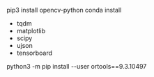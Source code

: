 pip3 install opencv-python
conda install
- tqdm
- matplotlib
- scipy
- ujson
- tensorboard

python3 -m pip install --user ortools==9.3.10497